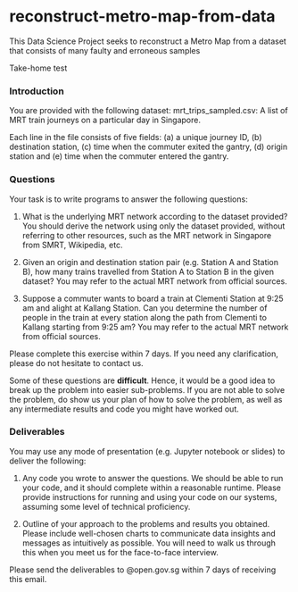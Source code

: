 # reconstruct-metro-map-from-data
This Data Science Project seeks to reconstruct a Metro Map from a dataset that consists of many faulty and erroneous samples

Take-home test
### Introduction
You are provided with the following dataset:
mrt_trips_sampled.csv: A list of MRT train journeys on a particular day in Singapore.

Each line in the file consists of five fields: (a) a unique journey ID, (b) destination station, (c) time when the commuter exited the gantry, (d) origin station and (e) time when the commuter entered the gantry.

### Questions
Your task is to write programs to answer the following questions:

 1. What is the underlying MRT network according to the dataset provided? You should derive the network using only the dataset provided, without referring to other resources, such as the MRT network in Singapore from SMRT, Wikipedia, etc.

 2. Given an origin and destination station pair (e.g. Station A and Station B), how many trains travelled from Station A to Station B in the given dataset? You may refer to the actual MRT network from official sources.
 
 3. Suppose a commuter wants to board a train at Clementi Station at 9:25 am and alight at Kallang Station. Can you determine the number of people in the train at every station along the path from Clementi to Kallang starting from 9:25 am? You may refer to the actual MRT network from official sources.

Please complete this exercise within 7 days. If you need any clarification, please do not hesitate to contact us.

Some of these questions are <b>difficult</b>. Hence, it would be a good idea to break up the problem into easier sub-problems. If you are not able to solve the problem, do show us your plan of how to solve the problem, as well as any intermediate results and code you might have worked out.


### Deliverables
You may use any mode of presentation (e.g. Jupyter notebook or slides) to deliver the following:

1. Any code you wrote to answer the questions. We should be able to run your code, and it should complete within a reasonable runtime. Please provide instructions for running and using your code on our systems, assuming some level of technical proficiency.

2. Outline of your approach to the problems and results you obtained. Please include well-chosen charts to communicate data insights and messages as intuitively as possible.
You will need to walk us through this when you meet us for the face-to-face interview.

Please send the deliverables to @open.gov.sg within 7 days of receiving this email.

